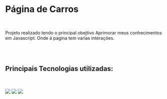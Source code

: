 <h1>Página de Carros </h1>
<br>
<p>Projeto realizado tendo o principal obejtivo Aprimorar meus conhecimentos em Javascript. Onde á pagina tem varias interações. </p>
<br>
<img src="">
<img src="">
<img src="">
<h2>Principais Tecnologias utilizadas:</h2>
<br>
<br>
<Img src="https://img.shields.io/badge/HTML-239120?style=for-the-badge&logo=html5&logoColor=white">
<img src="https://img.shields.io/badge/CSS-239120?&style=for-the-badge&logo=css3&logoColor=white">
<img src="https://img.shields.io/badge/JavaScript-F7DF1E?style=for-the-badge&logo=javascript&logoColor=black">
